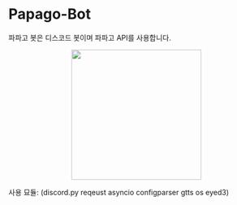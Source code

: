 # Papago-Bot
파파고 봇은 디스코드 봇이며 파파고 API를 사용합니다.

<p align="center">
  <img width="256" height="256" src="papago.jpg">
</p>

사용 묘듈:
(discord.py
reqeust
asyncio
configparser
gtts
os
eyed3)
